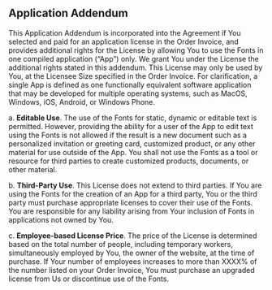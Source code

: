 ## Application Addendum

This Application Addendum is incorporated into the Agreement if You selected and paid for an application license in the Order Invoice, and provides additional rights for the License by allowing You to use the Fonts in one compiled application (“App”) only. We grant You under the License the additional rights stated in this addendum. This License may only be used by You, at the Licensee Size specified in the Order Invoice. For clarification, a single App is defined as one functionally equivalent software application that may be developed for multiple operating systems, such as MacOS, Windows, iOS, Android, or Windows Phone.

a\. **Editable Use**. The use of the Fonts for static, dynamic or editable text is permitted. However, providing the ability for a user of the App to edit text using the Fonts is not allowed if the result is a new document such as a personalized invitation or greeting card, customized product, or any other material for use outside of the App. You shall not use the Fonts as a tool or resource for third parties to create customized products, documents, or other material.

b\. **Third-Party Use**. This License does not extend to third parties. If You are using the Fonts for the creation of an App for a third party, You or the third party must purchase appropriate licenses to cover their use of the Fonts. You are responsible for any liability arising from Your inclusion of Fonts in applications not owned by You.

c\. **Employee-based License Price**. The price of the License is determined based on the total number of people, including temporary workers, simultaneously employed by You, the owner of the website, at the time of purchase. If Your number of employees increases to more than XXXX% of the number listed on your Order Invoice, You must purchase an upgraded license from Us or discontinue use of the Fonts.